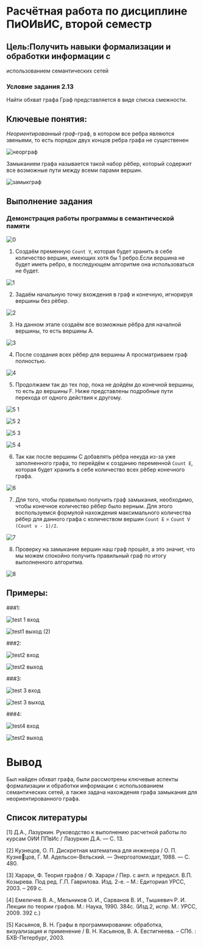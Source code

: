 # Расчётная работа по дисциплине ПиОИвИС, второй семестр


## Цель:Получить навыки формализации и обработки информации с
использованием семантических сетей

### Условие задания 2.13
Найти обхват графа
Граф представляется в виде списка смежности.

## Ключевые понятия:

*Неориентированный граф*-граф, в котором все
ребра являются звеньями, то есть порядок двух концов ребра графа не
существенен

![неорграф](https://github.com/iis-32170x/RPIIS/assets/148959714/b79fd55e-60b5-4890-b489-76c1b931fe5c)

Замыканием графа называется такой набор рёбер, который содержит все
возможные пути между всеми парами вершин.

![замыкграф](https://github.com/iis-32170x/RPIIS/assets/148959714/cc6d126b-da50-4841-b138-99daad2a8678)


## Выполнение задания

### Демонстрация работы программы в семантической памяти

![0](https://github.com/iis-32170x/RPIIS/assets/148959714/70b370db-bca3-4bd2-b96b-161c163052f0)


1. Создаём пременную `Count V`, которая будет хранить в себе количество
вершин, имеющих хотя бы 1 ребро.Если вершина не будет иметь ребро, в
последующем алгоритме она использоваться не будет.

![1](https://github.com/iis-32170x/RPIIS/assets/148959714/d4f37085-51ff-4102-b15c-c90194151674)

2. Задаём начальную точку вхождения в граф и конечную, игнорируя вершины
без рёбер.

![2](https://github.com/iis-32170x/RPIIS/assets/148959714/ae5e75d5-1d14-4414-ba78-cbe64eb559f7)

3. На данном этапе создаём все возможные рёбра для началной вершины, то
есть вершины А.

![3](https://github.com/iis-32170x/RPIIS/assets/148959714/ee76bb91-e2db-4c24-a3c6-26806068fcf5)

4. После создания всех рёбер для вершины А просматриваем граф полностью.

![4](https://github.com/iis-32170x/RPIIS/assets/148959714/f25bc882-b8a9-4e65-8497-352585f287df)

5. Продолжаем так до тех пор, пока не дойдём до конечной вершины, то есть до
вершины F. Ниже представлены подробные пути перехода от одного действия
к другому.

![5 1](https://github.com/iis-32170x/RPIIS/assets/148959714/161a0be3-a456-4fc0-9fb4-c5a1f78252f3)

![5 2](https://github.com/iis-32170x/RPIIS/assets/148959714/028e217c-d2d0-400c-8895-6eaa7984ced2)

![5 3](https://github.com/iis-32170x/RPIIS/assets/148959714/577598e4-28c4-4d06-bab5-f17ada1fcd4a)

![5 4](https://github.com/iis-32170x/RPIIS/assets/148959714/f9fbc7c1-6dc7-4d27-8f00-f00b7d0fae2d)

6. Так как после вершины С добавлять рёбра некуда из-за уже заполненного
графа, то перейдём к созданию переменной `Count Е`, которая будет хранить в
себе количество всех рёбер конечного графа.

![6](https://github.com/iis-32170x/RPIIS/assets/148959714/6464d1e4-7a99-43e1-9de1-c0278052f29d)

7. Для того, чтобы правильно получить граф замыкания, необходимо, чтобы
конечное количество рёбер было верным. Для этого воспользуемся формулой
нахождения максимального количества рёбер для данного графа с количеством
вершин `Count Е` = `Count V (Count v - 1)/2`.

![7](https://github.com/iis-32170x/RPIIS/assets/148959714/be5d373f-2e0d-459c-b5a7-6f36c402c1ce)

8. Проверку на замыкание вершин наш граф прошёл, а это значит, что мы можем
спокойно получить правильный граф по итогу выполненного алгоритма.

![8](https://github.com/iis-32170x/RPIIS/assets/148959714/f2460be9-b174-47ba-886f-2b13b188db63)

## Примеры:

###1:

![test 1 вход](https://github.com/iis-32170x/RPIIS/assets/148959714/8c0a3521-4e8b-42f5-bd20-d29269a87c86)

![test1 выход (2)](https://github.com/iis-32170x/RPIIS/assets/148959714/a3ea00f5-d242-4847-a6b2-d691e18c32bd)

###2:

![test2 вход](https://github.com/iis-32170x/RPIIS/assets/148959714/d4b2551b-8db4-4aff-b138-f29f73229a14)

![test2 выход](https://github.com/iis-32170x/RPIIS/assets/148959714/af876915-8c96-40f7-bf6f-b55172164789)

###3:

![test 3 вход](https://github.com/iis-32170x/RPIIS/assets/148959714/71591d70-19c3-4ccc-a24b-2f8fabb89778)

![test 3 выход](https://github.com/iis-32170x/RPIIS/assets/148959714/6fc43139-0580-4440-b49d-77f81f93653a)

###4:

![test4 вход](https://github.com/iis-32170x/RPIIS/assets/148959714/7dab1140-5e75-411b-af12-198ff00f6cd8)

![test2 выход](https://github.com/iis-32170x/RPIIS/assets/148959714/eb7bc77b-8a8d-471a-8d96-f52aecf26baf)

# Вывод
Был найден обхват графа, были рассмотрены ключевые аспекты формализации и обработки информации с использованием семантических сетей,
а также задача нахождения графа замыкания для неориентированного
графа.

## Список литературы

[1] Д.А., Лазуркин. Руководство к выполнению расчетной работы по курсам ОИИ ППвИс / Лазуркин Д.А. — С. 13.

[2] Кузнецов, О. П. Дискретная математика для инженера / О. П. Кузнецов, Г. М. Адельсон-Вельский. — Энергоатомиздат, 1988. — С. 480.

[3] Харари, Ф. Теория графов / Ф. Харари / Пер. с англ. и предисл. В.П. Козырева. Под ред. Г.П. Гаврилова. Изд. 2-е. – М.: Едиториал УРСС, 2003. – 269 с.

[4] Емеличев В. А., Мельников О. И., Сарванов В. И., Тышкевич Р. И. Лекции по теории графов. М.: Наука, 1990. 384с. (Изд.2, испр. М.: УРСС, 2009. 392 с.)

[5] Касьянов, В. Н. Графы в программировании: обработка, визуализация и применение / В. Н. Касьянов, В. А. Евстигнеева. – СПб. : БХВ-Петербург, 2003.

